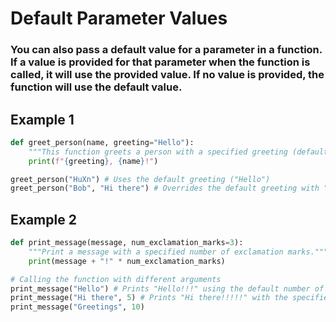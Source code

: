 # Default Parameter Values

### You can also pass a default value for a parameter in a function. If a value is provided for that parameter when the function is called, it will use the provided value. If no value is provided, the function will use the default value.

## Example 1

```py
def greet_person(name, greeting="Hello"):
    """This function greets a person with a specified greeting (default is Hello)."""
    print(f"{greeting}, {name}!")

greet_person("HuXn") # Uses the default greeting ("Hello")
greet_person("Bob", "Hi there") # Overrides the default greeting with "Hi there"
```

## Example 2

```py
def print_message(message, num_exclamation_marks=3):
    """Print a message with a specified number of exclamation marks."""
    print(message + "!" * num_exclamation_marks)

# Calling the function with different arguments
print_message("Hello") # Prints "Hello!!!" using the default number of exclamation marks
print_message("Hi there", 5) # Prints "Hi there!!!!!" with the specified number of exclamation marks
print_message("Greetings", 10)
```

